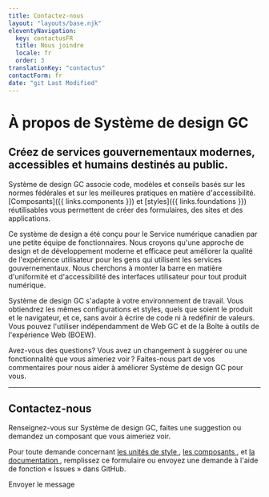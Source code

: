 ```yaml
---
title: Contactez-nous
layout: "layouts/base.njk"
eleventyNavigation:
  key: contactusFR
  title: Nous joindre
  locale: fr
  order: 3
translationKey: "contactus"
contactForm: fr
date: "git Last Modified"
---
```


# À propos de Système de design GC

## Créez de services gouvernementaux modernes, accessibles et humains destinés au public.

Système de design GC associe code, modèles et conseils basés sur les normes fédérales et sur les meilleures pratiques en matière d'accessibilité. [Composants]({{ links.components }}) et [styles]({{ links.foundations }}) réutilisables vous permettent de créer des formulaires, des sites et des applications.

Ce système de design a été conçu pour le Service numérique canadien par une petite équipe de fonctionnaires. Nous croyons qu'une approche de design et de développement moderne et efficace peut améliorer la qualité de l'expérience utilisateur pour les gens qui utilisent les services gouvernementaux. Nous cherchons à monter la barre en matière d'uniformité et d'accessibilité des interfaces utilisateur pour tout produit numérique.

Système de design GC s'adapte à votre environnement de travail. Vous obtiendrez les mêmes configurations et styles, quels que soient le produit et le navigateur, et ce, sans avoir à écrire de code ni à redéfinir de valeurs. Vous pouvez l'utiliser indépendamment de Web GC et de la Boîte à outils de l'expérience Web (BOEW).

Avez-vous des questions? Vous avez un changement à suggérer ou une fonctionnalité que vous aimeriez voir ? Faites-nous part de vos commentaires pour nous aider à améliorer Système de design GC pour vous.

<hr class="my-500" />

## Contactez-nous

Renseignez-vous sur Système de design GC, faites une suggestion ou demandez un composant que vous aimeriez voir.

Pour toute demande concernant <a href="{{ links.githubTokensIssues }}" target="_blank">les unités de style <gcds-icon name="external-link" label="S'ouvre dans un nouvel onglet." margin-left="50" /></a>, <a href="{{ links.githubIssues }}" target="_blank">les composants <gcds-icon name="external-link" label="S'ouvre dans un nouvel onglet." margin-left="50" /></a>, et <a href="{{ links.githubDocsIssues }}" target="_blank">la documentation <gcds-icon name="external-link" label="S'ouvre dans un nouvel onglet." margin-left="50" /></a>, remplissez ce formulaire ou envoyez une demande à l'aide de fonction « Issues » dans GitHub.

<form class="my-500 contact-us-form" name="contactFR" method="post" style="min-height: 32rem;">
  <input type="hidden" name="form-name" value="contactFR" />
  <gcds-input type="text" input-id="name" label="Nom complet" size="30" required></gcds-input>
  <gcds-input type="email" input-id="email" label="Adresse courriel" size="30" required></gcds-input>
  <gcds-textarea label="Message" textarea-id="message" hint="Écrivez votre question ou commentaire." required></gcds-textarea>
  <div hidden>
    <gcds-input type="text" input-id="bot-field" label="bot"></gcds-input>
  </div>
  <gcds-button button-role="primary" type="submit">
    Envoyer le message
  </gcds-button>
</form>
